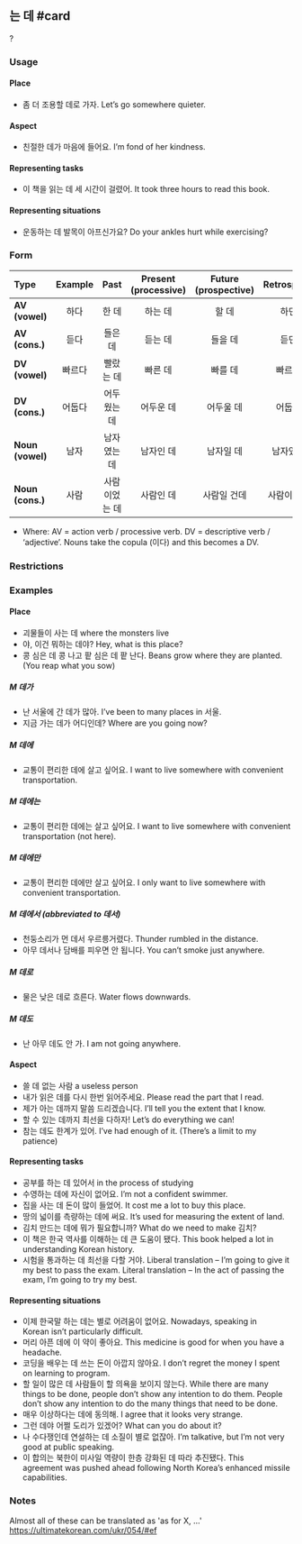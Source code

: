 ## 는 데 #card
?
### Usage
#### Place
- 좀 더 조용할 데로 가자.
	Let’s go somewhere quieter.
#### Aspect
- 친절한 데가 마음에 들어요.
	I’m fond of her kindness.
#### Representing tasks
- 이 책을 읽는 데 세 시간이 걸렸어.
	It took three hours to read this book.
#### Representing situations
- 운동하는 데 발목이 아프신가요?
	Do your ankles hurt while exercising?
### Form
| Type | Example | Past | Present (processive) | Future (prospective) | Retrospective |
|:---|:---:|:---:|:---:|:---:|:---:|
| **AV (vowel)** | 하다 | 한 데 | 하는 데 | 할 데 | 하던 데 |
| **AV (cons.)** | 듣다 | 들은 데 | 듣는 데 | 들을 데 | 듣던 데 |
| **DV (vowel)** | 빠르다 | 빨랐는 데 | 빠른 데 | 빠를 데 | 빠르던 데 |
| **DV (cons.)** | 어둡다 | 어두웠는 데 | 어두운 데 | 어두울 데 | 어둡던 데 |
| **Noun (vowel)** | 남자 | 남자였는 데 | 남자인 데 | 남자일 데 | 남자였던 데 |
| **Noun (cons.)** | 사람 | 사람이었는 데 | 사람인 데 | 사람일 건데 | 사람이였던 데 |
- Where:
	AV = action verb / processive verb.
	DV = descriptive verb / ‘adjective’.
	Nouns take the copula (이다) and this becomes a DV.
### Restrictions
### Examples
#### Place
- 괴물들이 사는 데
	where the monsters live
- 야, 이건 뭐하는 데야?
	Hey, what is this place?
- 콩 심은 데 콩 나고 팥 심은 데 팥 난다.
	Beans grow where they are planted.
	(You reap what you sow)
##### **M 데가**
- 난 서울에 간 데가 많아.
	I’ve been to many places in 서울.
- 지금 가는 데가 어디인데?
	Where are you going now?
##### **M 데에**
- 교통이 편리한 데에 살고 싶어요.
	I want to live somewhere with convenient transportation.
##### **M 데에는**
- 교통이 편리한 데에는 살고 싶어요.
	I want to live somewhere with convenient transportation (not here).
##### **M 데에만**
- 교통이 편리한 데에만 살고 싶어요.
	I only want to live somewhere with convenient transportation.
##### **M 데에서** (abbreviated to 데서)
- 천둥소리가 먼 데서 우르릉거렸다.
	Thunder rumbled in the distance.
- 아무 데서나 담배를 피우면 안 됩니다.
	You can’t smoke just anywhere.
##### **M 데로**
- 물은 낮은 데로 흐른다.
	Water flows downwards.
##### **M 데도**
- 난 아무 데도 안 가.
	I am not going anywhere.
#### Aspect
- 쓸 데 없는 사람
	a useless person
- 내가 읽은 데를 다시 한번 읽어주세요.
	Please read the part that I read.
- 제가 아는 데까지 말씀 드리겠습니다.
	I’ll tell you the extent that I know.
- 할 수 있는 데까지 최선을 다하자!
	Let’s do everything we can!
- 참는 데도 한계가 있어.
	I’ve had enough of it.
	(There’s a limit to my patience)
#### Representing tasks
- 공부를 하는 데 있어서
	in the process of studying
- 수영하는 데에 자신이 없어요.
	I’m not a confident swimmer.
- 집을 사는 데 돈이 많이 들었어.
	It cost me a lot to buy this place.
- 땅의 넓이를 측량하는 데에 써요.
	It’s used for measuring the extent of land.
- 김치 만드는 데에 뭐가 필요합니까?
	What do we need to make 김치?
- 이 책은 한국 역사를 이해하는 데 큰 도움이 됐다.
	This book helped a lot in understanding Korean history.
- 시험을 통과하는 데 최선을 다할 거야.
	Liberal translation – I’m going to give it my best to pass the exam.
	Literal translation – In the act of passing the exam, I’m going to try my best.
#### Representing situations
- 이제 한국말 하는 데는 별로 어려움이 없어요.
	Nowadays, speaking in Korean isn’t particularly difficult.
- 머리 아픈 데에 이 약이 좋아요.
	This medicine is good for when you have a headache.
- 코딩을 배우는 데 쓰는 돈이 아깝지 않아요.
	I don’t regret the money I spent on learning to program.
- 할 일이 많은 데 사람들이 할 의욕을 보이지 않는다.
	While there are many things to be done, people don’t show any intention to do them.
	People don’t show any intention to do the many things that need to be done.
- 매우 이상하다는 데에 동의해.
	I agree that it looks very strange.
- 그런 데야 어쩔 도리가 있겠어?
	What can you do about it?
- 나 수다쟁인데 연설하는 데 소질이 별로 없잖아.
	I’m talkative, but I’m not very good at public speaking.
- 이 합의는 북한이 미사일 역량이 한층 강화된 데 따라 추진됐다.
	This agreement was pushed ahead following North Korea’s enhanced missile capabilities.
### Notes
Almost all of these can be translated as 'as for X, ...'
https://ultimatekorean.com/ukr/054/#ef
<!--SR:!2024-08-09,11,270-->